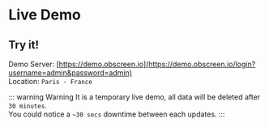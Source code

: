 # Live Demo

## Try it!

Demo Server: [https://demo.obscreen.io](https://demo.obscreen.io/login?username=admin&password=admin)<br />
Location: `Paris - France`

::: warning Warning
It is a temporary live demo, all data will be deleted after `30 minutes`.<br />
You could notice a `~30 secs` downtime between each updates.
:::
